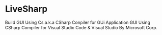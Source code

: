 # LiveSharp
Build GUI Using Cs a.k.a CSharp Conpiler for GUi Application
GUI Using CSharp Compiler for Visual Studio Code & Visual Studio By Microsoft Corp.
